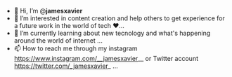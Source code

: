 - 👋 Hi, I’m @__jamesxavier__
- 👀 I’m interested in content creation and help others to get experience for a future work in the world of tech ♥...
- 🌱 I’m currently learning about new tecnology and what's happening around the world of internet  ...
- 📫 How to reach me through my instagram https://www.instagram.com/__jamesxavier__ or Twitter account https://twitter.com/_jamesxavier_ ...

<!---
jadenjucky/jadenjucky is a ✨ special ✨ repository because its `README.md` (this file) appears on your GitHub profile.
You can click the Preview link to take a look at your changes.
--->
